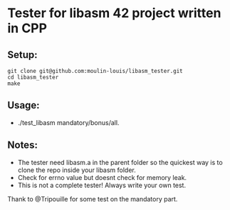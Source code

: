 # Tester for libasm 42 project written in CPP

## Setup:
```
git clone git@github.com:moulin-louis/libasm_tester.git
cd libasm_tester
make
```
## Usage: 
- ./test_libasm mandatory/bonus/all.
## Notes:
- The tester need libasm.a in the parent folder so the quickest way is to clone the repo inside your libasm folder.
- Check for errno value but doesnt check for memory leak.
- This is not a complete tester! Always write your own test.

Thank to @Tripouille for some test on the mandatory part.

